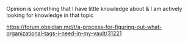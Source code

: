 Opinion is something that I have little knowledge about & I am actively looking for knowledge in that topic


https://forum.obsidian.md/t/a-process-for-figuring-out-what-organizational-tags-i-need-in-my-vault/31221